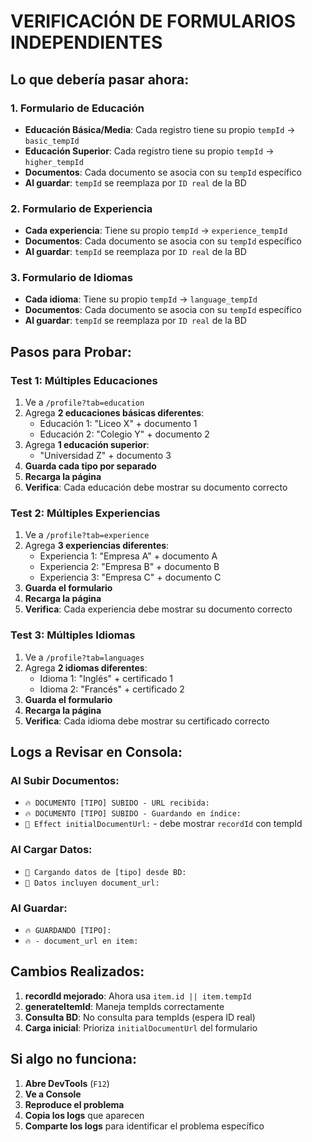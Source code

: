# VERIFICACIÓN DE FORMULARIOS INDEPENDIENTES

## Lo que debería pasar ahora:

### 1. **Formulario de Educación**
- **Educación Básica/Media**: Cada registro tiene su propio `tempId` → `basic_tempId`
- **Educación Superior**: Cada registro tiene su propio `tempId` → `higher_tempId`
- **Documentos**: Cada documento se asocia con su `tempId` específico
- **Al guardar**: `tempId` se reemplaza por `ID real` de la BD

### 2. **Formulario de Experiencia**
- **Cada experiencia**: Tiene su propio `tempId` → `experience_tempId`
- **Documentos**: Cada documento se asocia con su `tempId` específico
- **Al guardar**: `tempId` se reemplaza por `ID real` de la BD

### 3. **Formulario de Idiomas**
- **Cada idioma**: Tiene su propio `tempId` → `language_tempId`
- **Documentos**: Cada documento se asocia con su `tempId` específico
- **Al guardar**: `tempId` se reemplaza por `ID real` de la BD

## Pasos para Probar:

### Test 1: Múltiples Educaciones
1. Ve a `/profile?tab=education`
2. Agrega **2 educaciones básicas diferentes**:
   - Educación 1: "Liceo X" + documento 1
   - Educación 2: "Colegio Y" + documento 2
3. Agrega **1 educación superior**:
   - "Universidad Z" + documento 3
4. **Guarda cada tipo por separado**
5. **Recarga la página**
6. **Verifica**: Cada educación debe mostrar su documento correcto

### Test 2: Múltiples Experiencias
1. Ve a `/profile?tab=experience`
2. Agrega **3 experiencias diferentes**:
   - Experiencia 1: "Empresa A" + documento A
   - Experiencia 2: "Empresa B" + documento B
   - Experiencia 3: "Empresa C" + documento C
3. **Guarda el formulario**
4. **Recarga la página**
5. **Verifica**: Cada experiencia debe mostrar su documento correcto

### Test 3: Múltiples Idiomas
1. Ve a `/profile?tab=languages`
2. Agrega **2 idiomas diferentes**:
   - Idioma 1: "Inglés" + certificado 1
   - Idioma 2: "Francés" + certificado 2
3. **Guarda el formulario**
4. **Recarga la página**
5. **Verifica**: Cada idioma debe mostrar su certificado correcto

## Logs a Revisar en Consola:

### Al Subir Documentos:
- `🔥 DOCUMENTO [TIPO] SUBIDO - URL recibida:`
- `🔥 DOCUMENTO [TIPO] SUBIDO - Guardando en índice:`
- `🔄 Effect initialDocumentUrl:` - debe mostrar `recordId` con tempId

### Al Cargar Datos:
- `🔄 Cargando datos de [tipo] desde BD:`
- `🔄 Datos incluyen document_url:`

### Al Guardar:
- `🔥 GUARDANDO [TIPO]:`
- `🔥 - document_url en item:`

## Cambios Realizados:

1. **recordId mejorado**: Ahora usa `item.id || item.tempId`
2. **generateItemId**: Maneja tempIds correctamente
3. **Consulta BD**: No consulta para tempIds (espera ID real)
4. **Carga inicial**: Prioriza `initialDocumentUrl` del formulario

## Si algo no funciona:

1. **Abre DevTools** (`F12`)
2. **Ve a Console**
3. **Reproduce el problema**
4. **Copia los logs** que aparecen
5. **Comparte los logs** para identificar el problema específico
